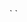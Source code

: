 <!-- <!# Code 401 Reading-notes

### All reading notes can be navigated to from here for code 401.

Ignore Markdown use \ before Markdown character.

Call out code or commands inside a sentence using single backticks `. Text inside the backticks will not be formatted. Use 3 backticks for multiple lines of code.

`<!-- This content will not appear in the rendered Markdown -->`

<!-- Hide Markdown content by putting the content in HTML comment. `<!-- text -->`
<!-- 
***Table of Contents***

**Daily Readings**

1.  <a href="https://github.com/scottie-l/reading-notes-401/blob/main/class-01.md">Day 1</a>

 <a href = "https://github.com/scottie-l/reading-notes">Back</a> -->
